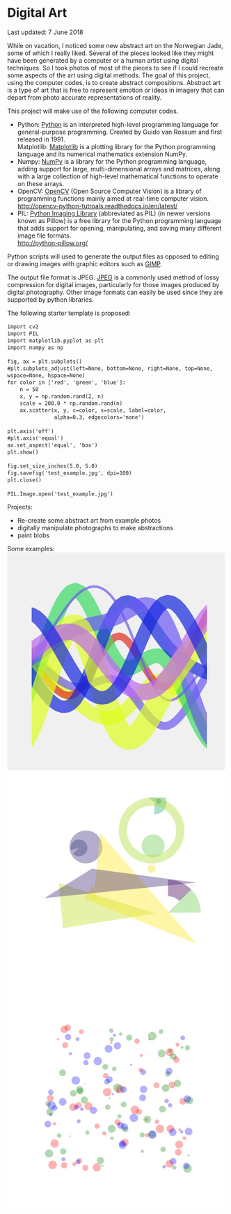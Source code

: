 Digital Art
====
Last updated: 7 June 2018  
  
While on vacation, I noticed some new abstract art on the Norwegian Jade, some of which I really liked.  Several of the pieces looked like they might have been generated by a computer or a human artist using digital techniques.  So I took photos of most of the pieces to see if I could recreate some aspects of the art using digital methods.  The goal of this project, using the computer codes, is to create abstract compositions.  Abstract art is a type of art that is free to represent emotion or ideas in imagery that can depart from photo accurate representations of reality.  
  
This project will make use of the following computer codes.   
- Python: [Python](https://en.wikipedia.org/wiki/Python_(programming_language)) is an interpreted high-level programming language for general-purpose programming. Created by Guido van Rossum and first released in 1991.  
Matplotlib: [Matplotlib](https://en.wikipedia.org/wiki/Matplotlib) is a plotting library for the Python programming language and its numerical mathematics extension NumPy.  
- Numpy: [NumPy](https://en.wikipedia.org/wiki/NumPy) is a library for the Python programming language, adding support for large, multi-dimensional arrays and matrices, along with a large collection of high-level mathematical functions to operate on these arrays.  
- OpenCV: [OpenCV](https://en.wikipedia.org/wiki/OpenCV) (Open Source Computer Vision) is a library of programming functions mainly aimed at real-time computer vision.   
http://opencv-python-tutroals.readthedocs.io/en/latest/  
- PIL: [Python Imaging Library](https://en.wikipedia.org/wiki/Python_Imaging_Library) (abbreviated as PIL) (in newer versions known as Pillow) is a free library for the Python programming language that adds support for opening, manipulating, and saving many different image file formats.  
http://python-pillow.org/  
  
Python scripts will used to generate the output files as opposed to editing or drawing images with graphic editors such as [GIMP](https://www.gimp.org/docs/python/index.html).  

The output file format is JPEG.  [JPEG](https://en.wikipedia.org/wiki/JPEG) is a commonly used method of lossy compression for digital images, particularly for those images produced by digital photography.  Other image formats can easily be used since they are supported by python libraries.   
 
The following starter template is proposed:  
~~~
import cv2
import PIL
import matplotlib.pyplot as plt
import numpy as np

fig, ax = plt.subplots()
#plt.subplots_adjust(left=None, bottom=None, right=None, top=None, wspace=None, hspace=None)
for color in ['red', 'green', 'blue']:
    n = 50
    x, y = np.random.rand(2, n)
    scale = 200.0 * np.random.rand(n)
    ax.scatter(x, y, c=color, s=scale, label=color,
               alpha=0.3, edgecolors='none')

plt.axis('off')
#plt.axis('equal')
ax.set_aspect('equal', 'box')
plt.show()

fig.set_size_inches(5.0, 5.0)
fig.savefig('test_example.jpg', dpi=100)
plt.close()

PIL.Image.open('test_example.jpg')
~~~

Projects:  
- Re-create some abstract art from example photos  
- digitally manipulate photographs to make abstractions  
- paint blobs  

Some examples:  
![curves](https://github.com/Tiburonboy/Digital-Art/blob/master/gallery/curves.jpg)
![wedges](https://github.com/Tiburonboy/Digital-Art/blob/master/gallery/wedges.jpg)
![test example](https://github.com/Tiburonboy/Digital-Art/blob/master/gallery/test_example.jpg)


